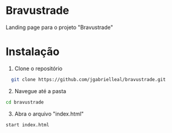 # Bravustrade
Landing page para o projeto "Bravustrade"

# Instalação 
1. Clone o repositório 
 ```sh
   git clone https://github.com/jgabrielleal/bravustrade.git
```

2. Navegue até a pasta 
```sh
cd bravustrade
```

3. Abra o arquivo "index.html"
```sh
start index.html
```
